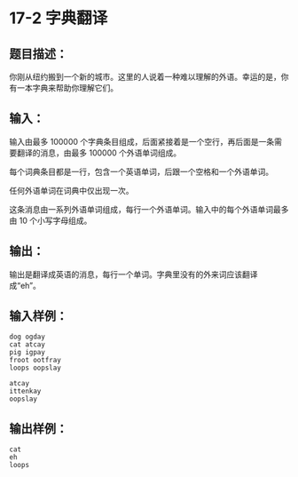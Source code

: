 # 17-2 字典翻译

## 题目描述：

你刚从纽约搬到一个新的城市。这里的人说着一种难以理解的外语。幸运的是，你有一本字典来帮助你理解它们。

## 输入：

输入由最多 100000 个字典条目组成，后面紧接着是一个空行，再后面是一条需要翻译的消息，由最多 100000 个外语单词组成。

每个词典条目都是一行，包含一个英语单词，后跟一个空格和一个外语单词。

任何外语单词在词典中仅出现一次。

这条消息由一系列外语单词组成，每行一个外语单词。输入中的每个外语单词最多由 10 个小写字母组成。

## 输出：

输出是翻译成英语的消息，每行一个单词。字典里没有的外来词应该翻译成“eh”。

## 输入样例：

```
dog ogday
cat atcay
pig igpay
froot ootfray
loops oopslay

atcay
ittenkay
oopslay
```

## 输出样例：
```
cat
eh
loops
```
